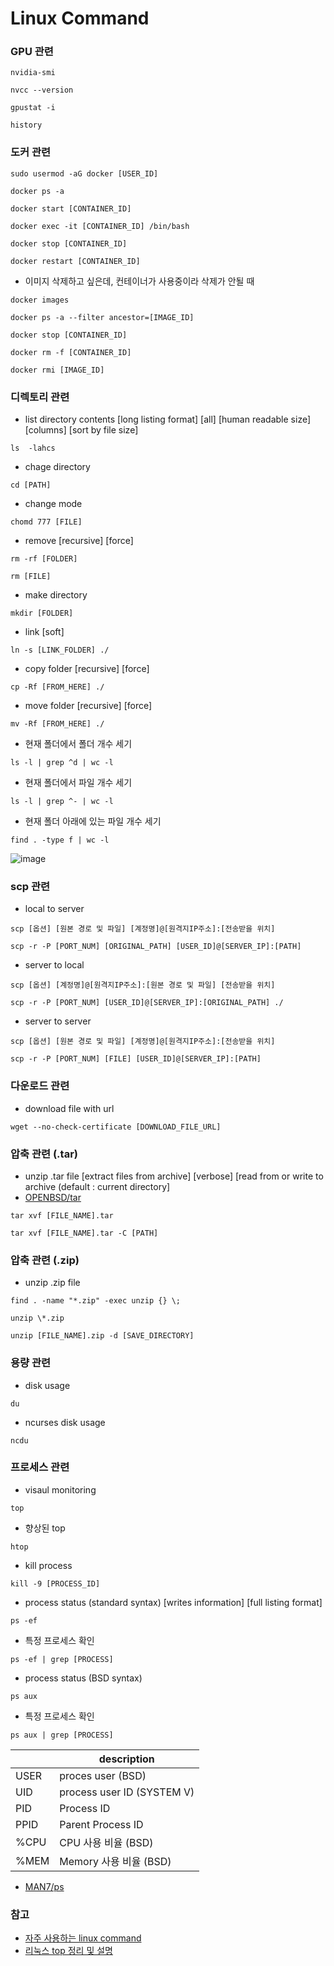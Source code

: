 # Linux Command

### GPU 관련
```
nvidia-smi
```

```
nvcc --version
```

```
gpustat -i
```

```
history
```

### 도커 관련
```
sudo usermod -aG docker [USER_ID]
```

```
docker ps -a
```

```
docker start [CONTAINER_ID]
```

```
docker exec -it [CONTAINER_ID] /bin/bash
```

```
docker stop [CONTAINER_ID]
```

```
docker restart [CONTAINER_ID]
```

- 이미지 삭제하고 싶은데, 컨테이너가 사용중이라 삭제가 안될 때
```
docker images
```
```
docker ps -a --filter ancestor=[IMAGE_ID]
```
```
docker stop [CONTAINER_ID]
```
```
docker rm -f [CONTAINER_ID]
```
```
docker rmi [IMAGE_ID]
```

### 디렉토리 관련
- list directory contents [long listing format] [all] [human readable size] [columns] [sort by file size]
```
ls  -lahcs
```

- chage directory
```
cd [PATH]
```

- change mode
```
chomd 777 [FILE]
```

- remove [recursive] [force]
```
rm -rf [FOLDER]
```

```
rm [FILE]
```

- make directory
```
mkdir [FOLDER]
```

- link [soft]
```
ln -s [LINK_FOLDER] ./
```

- copy folder [recursive] [force]
```
cp -Rf [FROM_HERE] ./
```

- move folder [recursive] [force]
```
mv -Rf [FROM_HERE] ./
```

- 현재 폴더에서 폴더 개수 세기
```
ls -l | grep ^d | wc -l
```
- 현재 폴더에서 파일 개수 세기
```
ls -l | grep ^- | wc -l
```
- 현재 폴더 아래에 있는 파일 개수 세기
```
find . -type f | wc -l
```

![image](https://user-images.githubusercontent.com/41139770/169214773-ff61ad7e-e287-48e6-9e45-1e37315359e9.png)


### scp 관련
- local to server
```
scp [옵션] [원본 경로 및 파일] [계정명]@[원격지IP주소]:[전송받을 위치] 
```
```
scp -r -P [PORT_NUM] [ORIGINAL_PATH] [USER_ID]@[SERVER_IP]:[PATH]
```

- server to local
```
scp [옵션] [계정명]@[원격지IP주소]:[원본 경로 및 파일] [전송받을 위치]
```
```
scp -r -P [PORT_NUM] [USER_ID]@[SERVER_IP]:[ORIGINAL_PATH] ./
```
- server to server
```
scp [옵션] [원본 경로 및 파일] [계정명]@[원격지IP주소]:[전송받을 위치]
```
```
scp -r -P [PORT_NUM] [FILE] [USER_ID]@[SERVER_IP]:[PATH]
```

### 다운로드 관련
- download file with url
```
wget --no-check-certificate [DOWNLOAD_FILE_URL]
```

### 압축 관련 (.tar)

- unzip .tar file [extract files from archive] [verbose] [read from or write to archive (default : current directory]
- [OPENBSD/tar](http://man.openbsd.org/tar)
```
tar xvf [FILE_NAME].tar
```
```
tar xvf [FILE_NAME].tar -C [PATH]
```

### 압축 관련 (.zip)

- unzip .zip file
```
find . -name "*.zip" -exec unzip {} \;
```
```
unzip \*.zip
```
```
unzip [FILE_NAME].zip -d [SAVE_DIRECTORY]
```

### 용량 관련
- disk usage
```
du
```

- ncurses disk usage
```
ncdu
```


### 프로세스 관련
- visaul monitoring
```
top
```

- 향상된 top
```
htop
```

- kill process
```
kill -9 [PROCESS_ID]
```

- process status (standard syntax) [writes information] [full listing format] 
```
ps -ef
```
- 특정 프로세스 확인 
```
ps -ef | grep [PROCESS]
```
- process status (BSD syntax)
```
ps aux
```
- 특정 프로세스 확인 
```
ps aux | grep [PROCESS]
```

|  | description |
| --- | --- |
| USER | proces user (BSD) |
| UID | process user ID (SYSTEM V) | 
| PID | Process ID |
| PPID | Parent Process ID |
| %CPU | CPU 사용 비율 (BSD) |
| %MEM | Memory 사용 비율 (BSD) |

- [MAN7/ps](https://man7.org/linux/man-pages/man1/ps.1.html)



### 참고
- [자주 사용하는 linux command](https://koos808.tistory.com/89)
- [리눅스 top 정리 및 설명](https://zzsza.github.io/development/2018/07/18/linux-top/)

